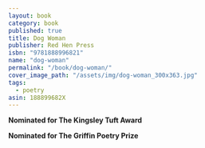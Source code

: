 ```yaml
---
layout: book
category: book
published: true
title: Dog Woman
publisher: Red Hen Press
isbn: "9781888996821"
name: "dog-woman"
permalink: "/book/dog-woman/"
cover_image_path: "/assets/img/dog-woman_300x363.jpg"
tags:
  - poetry
asin: 188899682X
---
```


**Nominated for The Kingsley Tuft Award**

**Nominated for The Griffin Poetry Prize**
